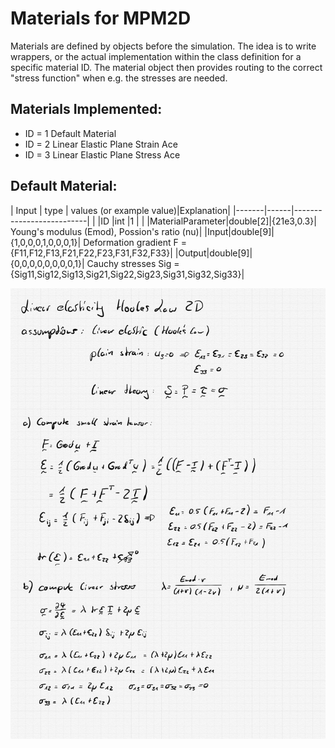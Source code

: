 # Materials for MPM2D

Materials are defined by objects before the simulation. The idea is to write wrappers, or the actual implementation within the class definition for a specific material ID. The material object then provides routing to the correct "stress function" when e.g. the stresses are needed.

## Materials Implemented:
* ID = 1 Default Material
* ID = 2 Linear Elastic Plane Strain Ace
* ID = 3 Linear Elastic Plane Stress Ace

## Default Material:
| Input | type | values (or example value)|Explanation|
|-------|------|--------------------------| |
|ID     |int   |1                         | |
|MaterialParameter|double[2]|{21e3,0.3}| Young's modulus (Emod), Possion's ratio (nu)|
|Input|double[9]|{1,0,0,0,1,0,0,0,1}| Deformation gradient F = {F11,F12,F13,F21,F22,F23,F31,F32,F33}|
|Output|double[9]|{0,0,0,0,0,0,0,0,1}| Cauchy stresses Sig = {Sig11,Sig12,Sig13,Sig21,Sig22,Sig23,Sig31,Sig32,Sig33}|

<img src="linear_elastic_material_default.png"
     alt="Markdown Monster icon"
     style="float: left; margin-right: 10px;" />
